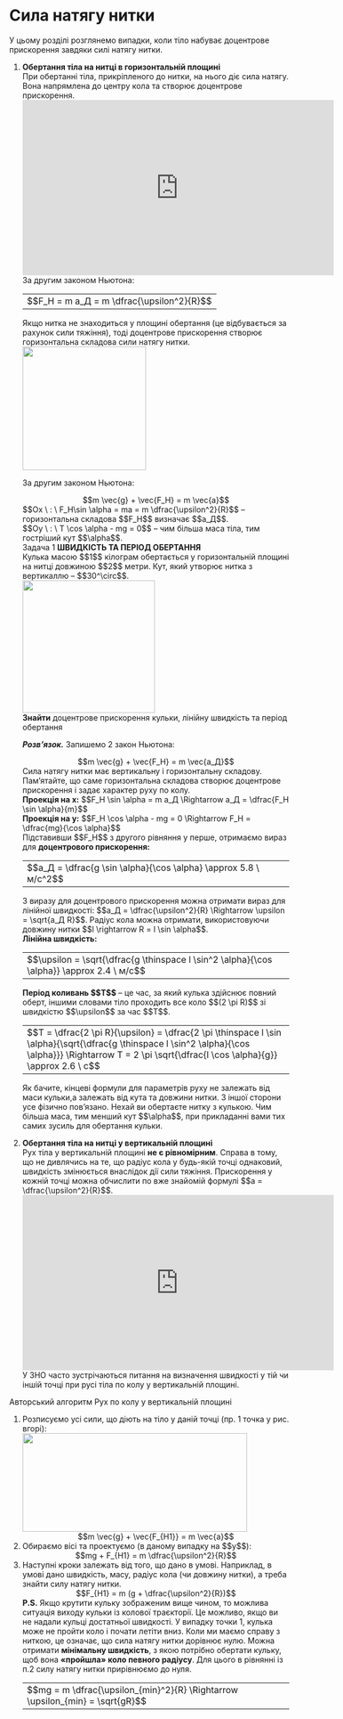 # Сила натягу нитки

<div class="space">У цьому роздiлi розглянемо випадки, коли тiло набуває доцентрове прискорення завдяки силi натягу нитки.</div>

<ol>
<span class="p1"><b><li>
Обертання тiла на нитцi в горизонтальнiй площинi</b></span>
<div class="space">При обертаннi тiла, прикрiпленого до нитки, на нього діє сила натягу. Вона напрямлена до центру кола та створює доцентрове прискорення.</div>

<div class="space"><div class="fluidMedia">
<iframe width="560" height="315" src="https://www.youtube.com/embed/mx0mMXbyi-w" frameborder="0" allowfullscreen></iframe>
</div>
<div class="popup">
</div></div>

<div class="space">За другим законом Ньютона:</div>

<div class="space"><div class="centered-table-wrapper">
<table class="centered-table">
<tr class="eq">
<td class="eq">
<p1>$$F_H = m a_Д = m \dfrac{\upsilon^2}{R}$$</p1>
</td>
</tr>
</table></div></div>

<div class="space">Якщо нитка не знаходиться у площинi обертання (це вiдбувається за рахунок сили тяжiння), тоді доцентрове прискорення створює горизонтальна складова сили натягу нитки.</div>

<div class="space"><img class="image" width="222" src="https://rawgit.com/chudaol/ed-era-book-physics/master/images/chapter_6/6.png"></div>

За другим законом Ньютона:

<div class="space" align="center">$$m \vec{g} + \vec{F_H} = m \vec{a}$$</div>

<div class="space">$$Ox \ : \ F_H\sin \alpha = ma = m \dfrac{\upsilon^2}{R}$$ – горизонтальна складова $$F_H$$ визначає $$a_Д$$.</div>

<div class="space">$$Oy \ : \ T \cos \alpha - mg = 0$$ – чим бiльша маса тiла, тим гострiший кут $$\alpha$$.</div>

<div class="task-wrap">
<span class="task">Задача 1</span> <b>ШВИДКIСТЬ ТА ПЕРIОД ОБЕРТАННЯ</b>
<div class="task-text">
<div class="space">Кулька масою $$1$$ кiлограм обертається у горизонтальнiй площинi на нитцi довжиною $$2$$ метри. Кут, який утворює нитка з вертикаллю – $$30^\circ$$.</div>

<div class="space"><img class="image" width="238" src="https://rawgit.com/chudaol/ed-era-book-physics/master/images/chapter_6/7.png"></div>

<div class="space"><b>Знайти</b> доцентрове прискорення кульки, лiнiйну швидкiсть та перiод обертання</div>

<b><i>Розв’язок.</i></b> Запишемо 2 закон Ньютона:

<div class="space" align="center">$$m \vec{g} + \vec{F_H} = m \vec{a_Д}$$</div>

<div class="space">Сила натягу нитки має вертикальну i горизонтальну складову. Пам’ятайте, що саме горизонтальна складова створює доцентрове прискорення i задає характер руху по колу.</div>

<div class="space"><b>Проекцiя на x:</b> $$F_H \sin \alpha = m a_Д \Rightarrow a_Д = \dfrac{F_H \sin \alpha}{m}$$</div>

<div class="space"><b>Проекцiя на y:</b> $$F_H \cos \alpha - mg = 0 \Rightarrow F_H = \dfrac{mg}{\cos \alpha}$$</div>

<div class="space">Пiдставивши $$F_H$$ з другого рiвняння у перше, отримаємо вираз для <b>доцентрового прискорення:</b></div>

<div class="space"><div class="centered-table-wrapper">
<table class="centered-table">
<tr class="eq">
<td class="eq">
<p1>$$a_Д = \dfrac{g \sin \alpha}{\cos \alpha} \approx 5.8 \ м/c^2$$</p1>
</td>
</tr>
</table></div></div>

<div class="space">З виразу для доцентрового прискорення можна отримати вираз для лiнiйної швидкостi: $$a_Д = \dfrac{\upsilon^2}{R} \Rightarrow \upsilon = \sqrt{a_Д R}$$. Радiус кола можна отримати, використовуючи довжину нитки $$l \rightarrow R = l \sin \alpha$$.</div>

<div class="space"><b>Лiнiйна швидкiсть:</b></div>

<div class="space"><div class="centered-table-wrapper">
<table class="centered-table">
<tr class="eq">
<td class="eq">
<p1>$$\upsilon = \sqrt{\dfrac{g \thinspace l \sin^2 \alpha}{\cos \alpha}} \approx 2.4 \ м/с$$</p1>
</td>
</tr>
</table></div></div>

<div class="space"><b>Перiод коливань $$T$$</b> – це час, за який кулька здiйснює повний оберт, iншими словами тiло проходить все коло $$(2 \pi R)$$ зі швидкістю $$\upsilon$$ за час $$T$$.</div>

<div class="space"><div class="centered-table-wrapper">
<table class="centered-table">
<tr class="eq">
<td class="eq">
<p1>$$T = \dfrac{2 \pi R}{\upsilon} = \dfrac{2 \pi \thinspace l \sin \alpha}{\sqrt{\dfrac{g \thinspace l \sin^2 \alpha}{\cos \alpha}}} \Rightarrow T = 2 \pi \sqrt{\dfrac{l \cos \alpha}{g}} \approx 2.6 \ c$$</p1>
</td>
</tr>
</table></div></div>
</div>
</div>

<div class="space"><p class="p3">Як бачите, кiнцевi формули для параметрiв руху не залежать вiд маси кульки,а залежать вiд кута та довжини нитки. З iншої сторони усе фiзично пов’язано. Нехай ви обертаєте нитку з кулькою. Чим бiльша маса, тим менший кут $$\alpha$$, при прикладаннi вами тих самих зусиль для обертання кульки.</p></div>
</li>
<span class="p1"><b><li>
Обертання тiла на нитцi у вертикальнiй площинi</b></span>
<div class="space">Рух тiла у вертикальнiй площинi <b>не є рiвномiрним</b>. Справа в тому, що не дивлячись на те, що радiус кола у будь-якiй точцi однаковий, швидкiсть змiнюється внаслiдок дiї сили тяжiння. Прискорення у кожнiй точцi можна обчислити по вже знайомiй формулi $$a = \dfrac{\upsilon^2}{R}$$.</div>

<div class="space"><div class="fluidMedia">
<iframe width="560" height="315" src="https://www.youtube.com/embed/uFByXnRWBt4" frameborder="0" allowfullscreen></iframe>
</div>
<div class="popup">
</div></div>

<div class="space">У ЗНО часто зустрiчаються питання на визначення швидкостi у тiй чи iншiй точцi при русi тiла по колу у вертикальнiй площинi.</div>

</ol>

<div class="alg-wrap">
<span class="alg">Авторський алгоритм</span> Рух по колу у вертикальнiй площинi
<div class="alg-text">
<ol>
<div class="space"><li>Розписуємо усi сили, що дiють на тiло у данiй точцi (пр. 1 точка у рис. вгорi):</div>

<div class="space"><img class="image" width="404" height="177" src="https://rawgit.com/chudaol/ed-era-book-physics/master/images/chapter_6/9.png"></div>

<div class="space" align="center">$$m \vec{g} + \vec{F_{H1}} = m \vec{a}$$</div>
</li>
<div class="space"><li>Обираємо вiсi та проектуємо (в даному випадку на $$y$$):</div>

<div class="space" align="center">$$mg + F_{H1} = m \dfrac{\upsilon^2}{R}$$</div>
</li>
<div class="space"><li>Наступнi кроки залежать вiд того, що дано в умовi. Наприклад, в умовi дано швидкiсть, масу, радiус кола (чи довжину нитки), а треба знайти силу натягу нитки.</div>

<div class="space" align="center">$$F_{H1} = m (g + \dfrac{\upsilon^2}{R})$$</div>

<div class="space"><b>P.S.</b> Якщо крутити кульку зображеним вище чином, то можлива ситуацiя виходу кульки iз колової траєкторiї. Це можливо, якщо ви не надали кульцi достатньої швидкостi. У випадку точки 1, кулька може не пройти коло i почати летiти вниз. Коли ми маємо справу з ниткою, це означає, що сила натягу нитки дорiвнює нулю. Можна отримати <b>мiнiмальну швидкiсть</b>, з якою потрiбно обертати кульку, щоб вона <b>«пройшла» коло певного радiусу</b>. Для цього в рiвняннi iз п.2 силу натягу нитки прирiвнюємо до нуля.</div>

<div class="space"><div class="centered-table-wrapper">
<table class="centered-table">
<tr class="eq">
<td class="eq">
<p1>$$mg = m \dfrac{\upsilon_{min}^2}{R} \Rightarrow \upsilon_{min} = \sqrt{gR}$$</p1>
</td>
</tr>
</table></div></div>
</li>
</ol>
</div>
</div>